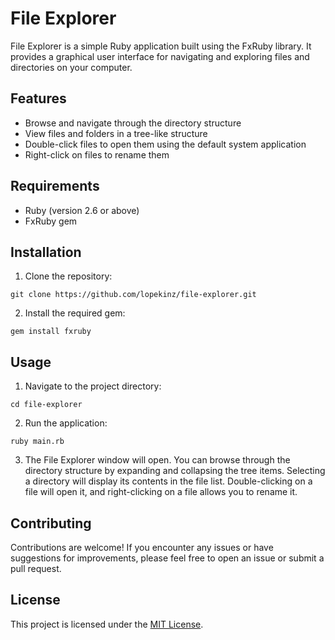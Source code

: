# File Explorer

File Explorer is a simple Ruby application built using the FxRuby library. It provides a graphical user interface for navigating and exploring files and directories on your computer.


## Features

- Browse and navigate through the directory structure
- View files and folders in a tree-like structure
- Double-click files to open them using the default system application
- Right-click on files to rename them

## Requirements

- Ruby (version 2.6 or above)
- FxRuby gem

## Installation

1. Clone the repository:

```shell
git clone https://github.com/lopekinz/file-explorer.git
```

2. Install the required gem:

```shell
gem install fxruby
```

## Usage

1. Navigate to the project directory:

```shell
cd file-explorer
```

2. Run the application:

```shell
ruby main.rb
```

3. The File Explorer window will open. You can browse through the directory structure by expanding and collapsing the tree items. Selecting a directory will display its contents in the file list. Double-clicking on a file will open it, and right-clicking on a file allows you to rename it.

## Contributing

Contributions are welcome! If you encounter any issues or have suggestions for improvements, please feel free to open an issue or submit a pull request.

## License

This project is licensed under the [MIT License](LICENSE).


